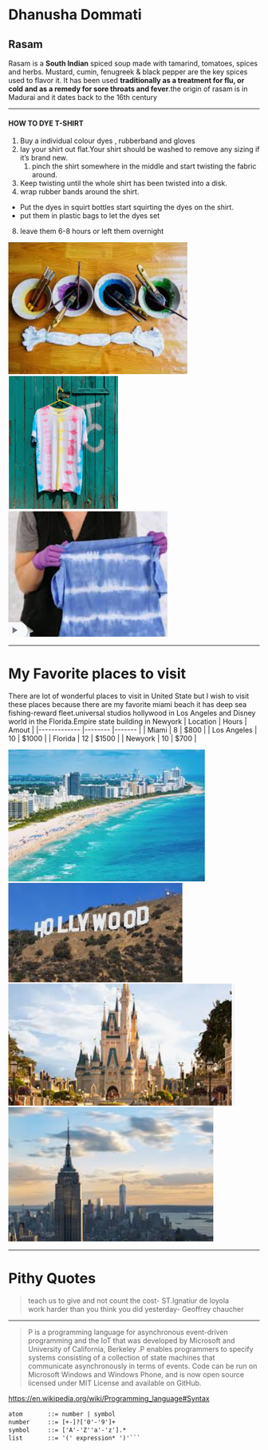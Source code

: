 # Dhanusha Dommati
## Rasam
Rasam is a **South Indian** spiced soup made with tamarind, tomatoes, spices and herbs. Mustard, cumin, fenugreek & black pepper are the key spices used to flavor it. It has been used **traditionally as a treatment for flu, or cold and as a remedy for sore throats and fever**.the origin of rasam is in Madurai and it dates back to the 16th century 

---
#### HOW TO DYE T-SHIRT 
1. Buy a individual colour dyes , rubberband and gloves 
2. lay your shirt out flat.Your shirt should be washed to remove any sizing if it’s brand new. 
    1. pinch the shirt somewhere in the middle and start twisting the fabric around. 
4. Keep twisting until the whole shirt has been twisted into a disk.
5. wrap rubber bands around the shirt. 
* Put the dyes in squirt bottles start squirting the dyes on the shirt.
* put them in plastic bags to let the dyes set
8. leave them 6-8 hours or  left them overnight

![Tshirt dyeing](images/td1.PNG)
![Tshirt dyeing](images/td2.PNG)
![Tshirt dyeing](images/td3.PNG)

---
# My Favorite places to visit
There are lot of wonderful places to visit in United State but I wish to visit these places because there are my favorite miami beach it has deep sea fishing-reward fleet.universal studios hollywood in Los Angeles and Disney world in the Florida.Empire state building in Newyork
| Location    	| Hours  	| Amout 	|
|-------------	|--------	|-------	|
| Miami       	| 8      	| $800  	|
| Los Angeles 	| 10     	| $1000 	|
| Florida     	| 12     	| $1500 	|
| Newyork     	| 10     	| $700  	|

![Fav place](images/miami.PNG)
![Fav place](images/losangeles.PNG)
![Fav place](images/Florida.PNG)
![Fav place](images/newyork.PNG)

---
# Pithy Quotes
> teach us to give and not count the cost- ST.Ignatiur de loyola  
> work harder than you think you did yesterday- Geoffrey chaucher

---
> P is a programming language for asynchronous event-driven programming and the IoT that was developed by Microsoft and University of California, Berkeley .P enables programmers to specify systems consisting of a collection of state machines that communicate asynchronously in terms of events. Code can be run on Microsoft Windows and Windows Phone, and is now open source licensed under MIT License and available on GitHub.

<https://en.wikipedia.org/wiki/Programming_language#Syntax>
```expression ::= atom | list
atom       ::= number | symbol
number     ::= [+-]?['0'-'9']+
symbol     ::= ['A'-'Z''a'-'z'].*
list       ::= '(' expression* ')'```